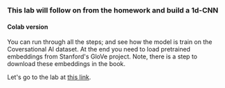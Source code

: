 ### This lab will follow on from the homework and build a 1d-CNN

#### Colab version   

You can run through all the steps; and see how the model is train on the Coversational AI dataset.
At the end you need to load pretrained embeddings from Stanford's GloVe project. Note,
there is a step to download these embeddings in the book.
       
Let's go to the lab at [this link](https://colab.research.google.com/drive/119a6K6r_aRNccyMdIaSInhXTmaLPDD2N?usp=sharing).
       
